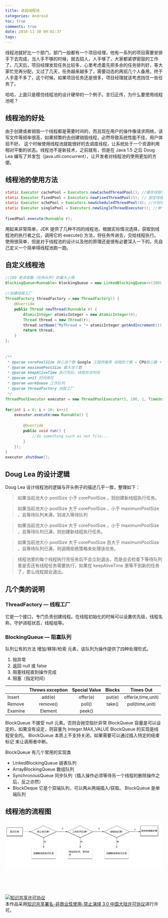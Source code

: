 ```yaml
---
title: 说说线程池
categories: Android
toc: true
comments: true
date: 2016-11-30 09:02:37
tags:
---
```


线程池就好比一个部门，部门一般都有一个项目经理，他有一系列的项目需要安排手下去完成，当人手不够的时候，就去招人，人手够了，大家都紧锣密鼓的工作了，几天后，项目经理发现任务比较多，心里考虑着先把多余的任务排列好，等大家忙完再分配，又过了几天，任务越来越多了，需要动态的再招几个人备用，终于人手差不多了，这个时候，如果项目任务还是很多，项目经理就该考虑挡住一些任务了。

<!--more-->

哈哈，上面只是模仿线程池的设计硬举的一个例子。言归正传，为什么要使用线程池呢？

## 线程池的好处

由于创建或者销毁一个线程都是需要时间的，而且现在用户的操作像请求网络，读写文件等频率很高，如果频繁的去创建销毁线程，必然导致系统性能不佳，用户体验不好。 这个时候使用线程池就能很好的去调度线程，让系统处于一个资源利用相对平衡的状态。线程池不是新技术，之前就有，但是在 Java 1.5 之后 Doug Lea 编写了并发包（java.util.concurrent），让开发者对线程池的使用更加的方便。



## 线程池的使用方法

```java
static Executor cachePool = Executors.newCachedThreadPool(); //缓存线程池
static Executor fixedPool = Executors.newFixedThreadPool(5); // 固定线程个数的线程池
static Executor schePool = Executors.newScheduledThreadPool(4); //计划任务线程池
static Executor singlePool = Executors.newSingleThreadExecutor(); //单个线程

fixedPool.execute(Runnable r);
```

用起来非常简单，JDK 提供了几种不同的线程池，根据实际情况选择，获取到线程池的执行者之后，调用它的   execute() 方法，将任务传进去，交给线程执行。使用很简单，但是对于线程池的设计以及他的原理还是很有必要深入一下的。先自己定义一个简单得线程池跑一跑。



## 自定义线程池

```java
//100 是该容器（任务队列）的最大上限
BlockingQueue<Runnable> blockingQueue = new LinkedBlockingQueue<>(100);

//创建线程工厂
ThreadFactory threadFactory = new ThreadFactory() {
	@Override
	public Thread newThread(Runnable r) {
		AtomicInteger atomicInteger = new AtomicInteger(0);
		Thread thread = new Thread(r);
		thread.setName("MyThread = "+ atomicInteger.getAndIncrement());
		return thread;
	}
};


/**
 * @param corePoolSize 核心池个数 Google 工程师推荐 线程的个数 = CPU核心数 + 1  
 * @param maximumPoolSize 最大池个数
 * @param keepAliveTime 执行完后，线程存活时间
 * @param unit 时间单位
 * @param workQueue 工作队列
 * @param threadFactory 线程工厂
 */
ThreadPoolExecutor executor = new ThreadPoolExecutor(5, 100, 1, TimeUnit.SECONDS, blockingQueue, threadFactory);

for(int i = 0; i < 10; i++){
	executor.execute(new Runnable() {

		@Override
		public void run() {
			//do something such as net file...
		}
	});
}
executor.shutdown();
```



## Doug Lea 的设计逻辑

Doug Lea 设计线程池的逻辑与开头例子的描述几乎一致，整理如下：

> 如果当前池大小 poolSize 小于 corePoolSize ，则创建新线程执行任务。

> 如果当前池大小 poolSize 大于 corePoolSize ，小于 maximumPoolSize ，且等待队列未满，则进入等待队列

> 如果当前池大小 poolSize 大于 corePoolSize ，小于 maximumPoolSize ，且等待队列已满，则创建新线程执行任务。

> 如果当前池大小 poolSize 大于 corePoolSize 且大于 maximumPoolSize ，且等待队列已满，则调用拒绝策略来处理该任务。

> 线程池里的每个线程执行完任务后不会立刻退出，而是会去检查下等待队列里是否还有线程任务需要执行，如果在 keepAliveTime 里等不到新的任务了，那么线程就会退出。



## 几个类的说明

### ThreadFactory — 线程工厂
它是一个接口，专门负责创建线程。在线程初始化的时候可以设置优先级，线程名称，守护进程状态，线程组等。

### BlockingQueue — 阻塞队列
队列公有的方法 增加/移除/检索 元素，该队列为操作提供了四种处理形式。

1. 抛异常
2. 返回 null 或 false 
3. 阻塞线程直到操作完成 
4. 阻塞（指定时间）

|         | Throws exception | Special Value | Blocks |     Times Out      |
| ------- | :--------------: | :-----------: | :----: | :----------------: |
| Insert  |      add(e)      |   offer(e)    | put(e) | offer(e,time,unit) |
| Remove  |     remove()     |    poll()     | take() |  poll(time,unit)   |
| Examine |     Element      |    peek()     |        |                    |

BlockQueue 不接受 null 元素。否则会抛空指针异常
BlockQueue 容量是可以设定的，如果没有设定，则容量为 Integer.MAX_VALUE
BlockQueue 的实现是线程安全的。
BlockQueue 本质上不支持关闭，如果需要可以通过插入特定的结束标记 来让调用者中断。

BlockQueue 有几个常用的实现类
- LinkedBlockingQueue 链表队列
- ArrayBlockingQueue 数组队列
- SynchronousQueue 同步队列（插入操作必须等待另一个线程的删除操作之后，反之亦然）
- BlockDeque 它是个双端队列，可以两从两端插入/获取。 BlockQueue 是单端队列

## 线程池的流程图

![ThreadPool](/images/ThreadPool.png)































<br /><br /><br />

<a rel="license" href="http://creativecommons.org/licenses/by-nc-nd/3.0/cn/"><img alt="知识共享许可协议" style="border-width:0" src="https://i.creativecommons.org/l/by-nc-nd/3.0/cn/88x31.png" /></a><br />本作品采用<a rel="license" href="http://creativecommons.org/licenses/by-nc-nd/3.0/cn/">知识共享署名-非商业性使用-禁止演绎 3.0 中国大陆许可协议</a>进行许可。